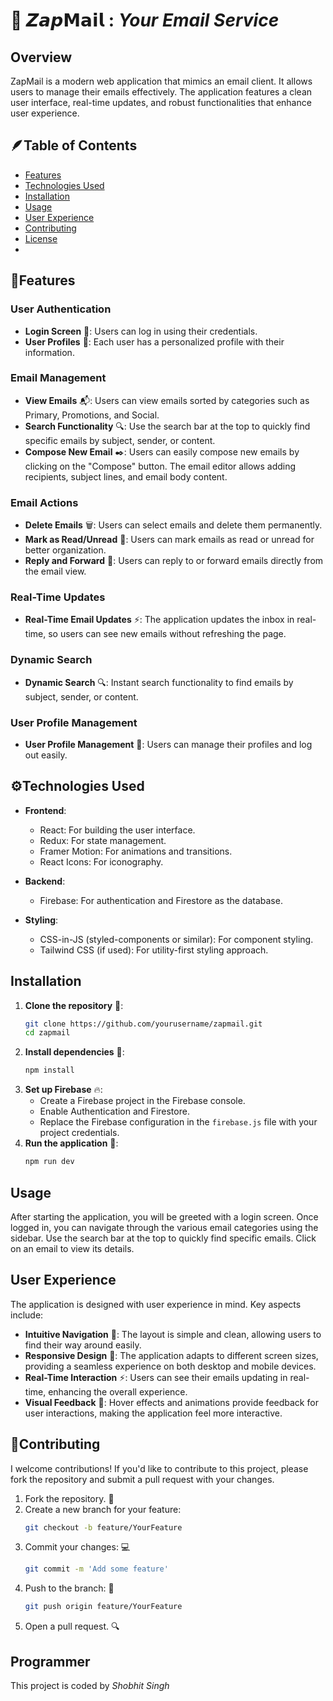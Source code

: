 
# 📧 𝙕𝙖𝙥𝗠𝗮𝗶𝗹 : ***Your Email Service***

## Overview

ZapMail is a modern web application that mimics an email client. It allows users to manage their emails effectively. The application features a clean user interface, real-time updates, and robust functionalities that enhance user experience.

## 🪶Table of Contents

- [Features](#features)
- [Technologies Used](#technologies-used)
- [Installation](#installation)
- [Usage](#usage)
- [User Experience](#user-experience)
- [Contributing](#contributing)
- [License](#license)
- 
## 🌟Features

### User Authentication
- **Login Screen** 🔑: Users can log in using their credentials.
- **User Profiles** 👤: Each user has a personalized profile with their information.

### Email Management
- **View Emails** 📬: Users can view emails sorted by categories such as Primary, Promotions, and Social.
- **Search Functionality** 🔍: Use the search bar at the top to quickly find specific emails by subject, sender, or content.
- **Compose New Email** ✒️: Users can easily compose new emails by clicking on the "Compose" button. The email editor allows adding recipients, subject lines, and email body content.

### Email Actions
- **Delete Emails** 🗑️: Users can select emails and delete them permanently.
- **Mark as Read/Unread** 📖: Users can mark emails as read or unread for better organization.
- **Reply and Forward** 💬: Users can reply to or forward emails directly from the email view.

### Real-Time Updates
- **Real-Time Email Updates** ⚡: The application updates the inbox in real-time, so users can see new emails without refreshing the page.

### Dynamic Search
- **Dynamic Search** 🔍: Instant search functionality to find emails by subject, sender, or content.

### User Profile Management
- **User Profile Management** 👤: Users can manage their profiles and log out easily.


## ⚙️Technologies Used

- **Frontend**:
  - React: For building the user interface.
  - Redux: For state management.
  - Framer Motion: For animations and transitions.
  - React Icons: For iconography.

- **Backend**:
  - Firebase: For authentication and Firestore as the database.

- **Styling**:
  - CSS-in-JS (styled-components or similar): For component styling.
  - Tailwind CSS (if used): For utility-first styling approach.

## Installation

1. **Clone the repository** 📂:
   ```bash
   git clone https://github.com/yourusername/zapmail.git
   cd zapmail
2. **Install dependencies** 🔧:
   ```bash
   npm install
3. **Set up Firebase** 🔥:
   - Create a Firebase project in the Firebase console.
   - Enable Authentication and Firestore.
   - Replace the Firebase configuration in the `firebase.js` file with your project credentials.
4. **Run the application** 🚀:
   ```bash
   npm run dev

## Usage

After starting the application, you will be greeted with a login screen. Once logged in, you can navigate through the various email categories using the sidebar. Use the search bar at the top to quickly find specific emails. Click on an email to view its details.

## User Experience

The application is designed with user experience in mind. Key aspects include:

- **Intuitive Navigation** 🧭: The layout is simple and clean, allowing users to find their way around easily.
- **Responsive Design** 📱: The application adapts to different screen sizes, providing a seamless experience on both desktop and mobile devices.
- **Real-Time Interaction** ⚡: Users can see their emails updating in real-time, enhancing the overall experience.
- **Visual Feedback** 👀: Hover effects and animations provide feedback for user interactions, making the application feel more interactive.

## 🤝Contributing

I welcome contributions! If you'd like to contribute to this project, please fork the repository and submit a pull request with your changes.

1. Fork the repository. 🍴
2. Create a new branch for your feature:
   ```bash
   git checkout -b feature/YourFeature
3. Commit your changes: 💻
   ```bash
   git commit -m 'Add some feature'
4. Push to the branch: 🚀
   ```bash
   git push origin feature/YourFeature
5. Open a pull request. 🔍

## Programmer
This project is coded by *Shobhit Singh*
